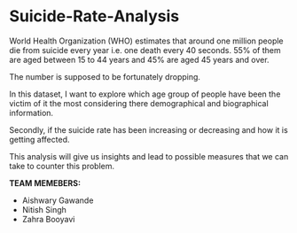 # Suicide-Rate-Analysis

World Health Organization (WHO) estimates that around one million people die from suicide every year i.e. one death every 40 seconds. 55% of them are aged between 15 to 44 years and 45% are aged 45 years and over. 
 
 The number is supposed to be fortunately dropping. 
 
 In this dataset, I want to explore which age group of people have been the victim of it the most considering there demographical      and biographical information.
 
 Secondly, if the suicide rate has been increasing or decreasing and how it is getting affected. 
 
 This analysis will give us insights and lead to possible measures that we can take to counter this problem.  
 
**TEAM MEMEBERS:**
-  Aishwary Gawande
-  Nitish Singh
-  Zahra Booyavi


 
 
 
 

